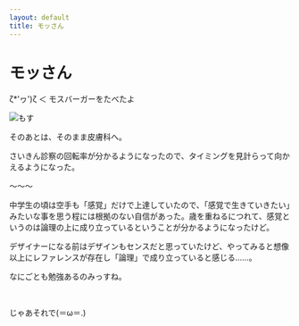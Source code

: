 ```yaml
---
layout: default
title: モッさん
---
```


# モッさん

ζ*'ヮ')ζ ＜ モスバーガーをたべたよ

<img src="https://cdn-ak.f.st-hatena.com/images/fotolife/a/akinen/20200827/20200827170114.jpg" alt="もす">

そのあとは、そのまま皮膚科へ。

さいきん診察の回転率が分かるようになったので、タイミングを見計らって向かえるようになった。

〜〜〜

中学生の頃は空手も「感覚」だけで上達していたので、「感覚で生きていきたい」みたいな事を思う程には根拠のない自信があった。歳を重ねるにつれて、感覚というのは論理の上に成り立っているということが分かるようになったけど。

デザイナーになる前はデザインもセンスだと思っていたけど、やってみると想像以上にレファレンスが存在し「論理」で成り立っていると感じる……。

なにごとも勉強あるのみっすね。

 

じゃあそれで(＝ω＝.)